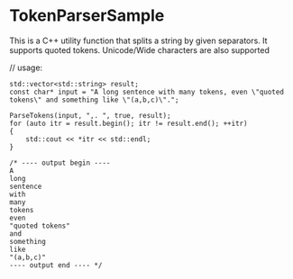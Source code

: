 # TokenParserSample
This is a C++ utility function that splits a string by given separators.
It supports quoted tokens.
Unicode/Wide characters are also supported

// usage:

	std::vector<std::string> result;
	const char* input = "A long sentence with many tokens, even \"quoted tokens\" and something like \"(a,b,c)\".";

	ParseTokens(input, ",. ", true, result);
	for (auto itr = result.begin(); itr != result.end(); ++itr)
	{
		std::cout << *itr << std::endl;
	}

	/* ---- output begin ----
	A
	long
	sentence
	with
	many
	tokens
	even
	"quoted tokens"
	and
	something
	like
	"(a,b,c)"
	---- output end ---- */
